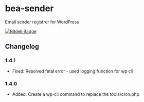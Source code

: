 bea-sender
==========

Email sender registrer for WordPress

[![Bitdeli Badge](https://d2weczhvl823v0.cloudfront.net/Rahe/bea-sender/trend.png)](https://bitdeli.com/free "Bitdeli Badge")

## Changelog

### 1.4.1
* Fixed: Resolved fatal error - used logging function for wp cli

### 1.4.0

* Added: Create a wp-cli command to replace the tools/cron.php

